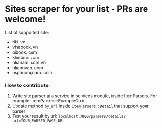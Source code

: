 # Sites scraper for your list - PRs are welcome!

List of supported site:

* tiki. vn
* vinabook. vn
* pibook. com
* khaitam. com
* nhanam. com.vn
* nhannvan. com
* nsphuongnam. com

### How to contribute:

1. Write site parser at a service in services module, inside ItemParsers. For example: ItemParsers::ExampleCom
2. Update method `by_url` inside `ItemParsers::Detail` that support your parser
3. Test your result by url: `localhost:3000/parsers/details?url=YOUR_PARSED_PAGE_URL`
